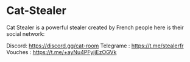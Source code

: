 # Cat-Stealer

Cat Stealer is a powerful stealer created by French people here is their social network:

Discord: https://discord.gg/cat-room
Telegrame : https://t.me/stealerfr
Vouches : https://t.me/+ayNu4PFyijEzOGVk
